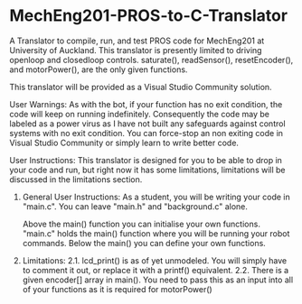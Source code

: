 # MechEng201-PROS-to-C-Translator
A Translator to compile, run, and test PROS code for MechEng201 at University of Auckland.
This translator is presently limited to driving openloop and closedloop controls.
saturate(), readSensor(), resetEncoder(), and motorPower(), are the only given functions.

This translator will be provided as a Visual Studio Community solution.

User Warnings:
As with the bot, if your function has no exit condition, the code will keep on running indefinitely.
Consequently the code may be labeled as a power virus as I have not built any safeguards against control systems with no exit condition.
You can force-stop an non exiting code in Visual Studio Community or simply learn to write better code.

User Instructions:
This translator is designed for you to be able to drop in your code and run, but right now it has some limitations, limitations will be discussed in the limitations section.

1.  General User Instructions:
    As a student, you will be writing your code in "main.c". You can leave "main.h" and "background.c" alone.
    
    Above the main() function you can initialise your own functions.
    "main.c" holds the main() function where you will be running your robot commands.
    Below the main() you can define your own functions.

2.  Limitations:
   2.1. lcd_print() is as of yet unmodeled. You will simply have to comment it out, or replace it with a printf() equivalent.
   2.2. There is a given encoder[] array in main(). You need to pass this as an input into all of your functions as it is required for motorPower()
